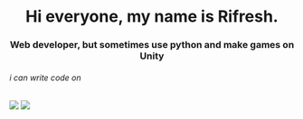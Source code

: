 

<h1 align="center"> Hi everyone, my name is Rifresh. </h1>
<h3 align="center">Web developer, but sometimes use python and make games on Unity</h3>
<h6> i can write code on  </h6> 
 <img src = "https://img.shields.io/badge/html5-%23E34F26.svg?style=for-the-badge&logo=html5&logoColor=white" </img>
 <img src = "https://img.shields.io/badge/css3-%231572B6.svg?style=for-the-badge&logo=css3&logoColor=white"</img>
